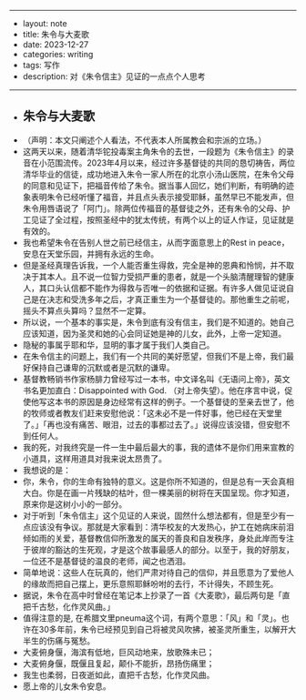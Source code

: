- --
- layout: note
- title: 朱令与大麦歌
- date: 2023-12-27 
- categories: writing
- tags: 写作
- description: 对《朱令信主》见证的一点点个人思考
- --
- ## 朱令与大麦歌
- （声明：本文只阐述个人看法，不代表本人所属教会和宗派的立场。）
- 这两天以来，随着清华铊投毒案主角朱令的去世，一段题为《朱令信主》的录音在小范围流传。2023年4月以来，经过许多基督徒的共同的恳切祷告，两位清华毕业的信徒，成功地进入朱令一家人所在的北京小汤山医院，在朱令父母的同意和见证下，把福音传给了朱令。据当事人回忆，她们判断，有明确的迹象表明朱令已经听懂了福音，并且点头表示接受耶稣，虽然早已不能发声，但朱令用唇语说了「阿门」。除两位传福音的基督徒之外，还有朱令的父母、护工见证了全过程，按照圣经中的犹太传统，有两个以上的证人作证，见证就是有效的。
- 我也希望朱令在告别人世之前已经信主，从而字面意思上的Rest in peace，安息在天堂乐园，并拥有永远的生命。
- 但是圣经真理告诉我，一个人能否重生得救，完全是神的恩典和怜悯，并不取决于其本人。且不说一位智力受损严重的患者，就是一个头脑清醒理智的健康人，其口头认信都不能作为得救与否唯一的依据和证据。有许多人做见证说自己是在决志和受洗多年之后，才真正重生为一个基督徒的。那他重生之前呢，摇头不算点头算吗？显然不一定算。
- 所以说，一个基本的事实是，朱令到底有没有信主，我们是不知道的。她自己应该知道，因为圣灵和她的心会同证她是神的儿女，此外，上帝一定知道。
- 隐秘的事属乎耶和华，显明的事才属于我们人类自己。
- 在朱令信主的问题上，我们有一个共同的美好愿望，但我们不是上帝，我们最好保持自己谦卑的沉默或者是沉默的谦卑。
- 基督教畅销书作家杨腓力曾经写过一本书，中文译名叫《无语问上帝》，英文书名更加直白：Disappointed with God. （对上帝失望）。他在序言中说，促使他写这本书的原因是身边经常有这样的例子。一个基督徒的至亲去世了，他的牧师或者教友们赶来安慰他说：「这未必不是一件好事，他已经在天堂里了。」「再也没有痛苦、眼泪，过去的事都过去了。」说得应该没错，但安慰不到任何人。
- 我的死，对我终究是一件一生中最后最大的事，我的遗体不是你们用来宣教的小道具，这样用道具对我来说太昂贵了。
- 我想说的是：
- 你，朱令，你的生命有独特的意义。这是你所不知道的，但是总有一天会真相大白。你是在画一片残缺的枯叶，但一棵美丽的树将在天国呈现。你才知道，原来你是这树小小的一部分。
- 对于听到「朱令信主」这个见证的人来说，固然什么想法都有，但是至少有一点应该没有争议。那就是大家看到：清华校友的大发热心，护工在她病床前泪倾如雨的关爱，基督教信仰所激发的属天的善良和自发秩序，身处此岸而专注于彼岸的豁达的生死观，才是这个故事最感人的部分。以至于，我的好朋友，一位还不是基督徒的温良的老师，闻之也洒泪。
- 简单地说：这些人在玩真的，他们严肃对待自己的信仰，并且愿意为了爱他人的缘故而把自己摆上，更乐意照耶稣吩咐的去行，不计得失，不顾生死。
- 据说，朱令在高中时曾经在笔记本上抄录了一首《大麦歌》，最后两句是「直把千古愁，化作灵风曲。」
- 值得注意的是, 在希腊文里pneuma这个词，有两个意思：「风」和「灵」。也许在30多年前，朱令已经预见到自己将被灵风吹拂，被圣灵所重生，以解开大半生的伤痛与冤愁。
- 大麦俯身偃，海滨有低地，巨风动地来，放歌殊未已；
- 大麦俯身偃，既偃且复起，颠仆不能折，昂扬伤痛里；
- 我生也柔弱，日夜逝如此，直把千古愁，化作灵风曲。
- 愿上帝的儿女朱令安息。
